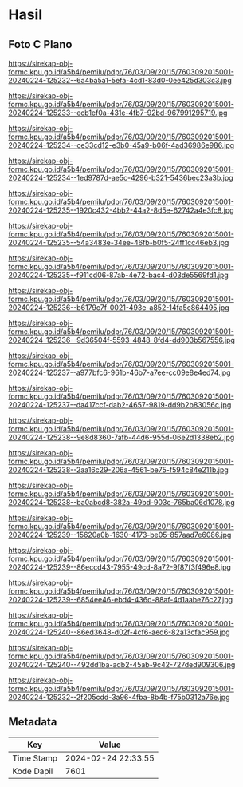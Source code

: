 # Hasil

## Foto C Plano

https://sirekap-obj-formc.kpu.go.id/a5b4/pemilu/pdpr/76/03/09/20/15/7603092015001-20240224-125232--6a4ba5a1-5efa-4cd1-83d0-0ee425d303c3.jpg

https://sirekap-obj-formc.kpu.go.id/a5b4/pemilu/pdpr/76/03/09/20/15/7603092015001-20240224-125233--ecb1ef0a-431e-4fb7-92bd-967991295719.jpg

https://sirekap-obj-formc.kpu.go.id/a5b4/pemilu/pdpr/76/03/09/20/15/7603092015001-20240224-125234--ce33cd12-e3b0-45a9-b06f-4ad36986e986.jpg

https://sirekap-obj-formc.kpu.go.id/a5b4/pemilu/pdpr/76/03/09/20/15/7603092015001-20240224-125234--1ed9787d-ae5c-4296-b321-5436bec23a3b.jpg

https://sirekap-obj-formc.kpu.go.id/a5b4/pemilu/pdpr/76/03/09/20/15/7603092015001-20240224-125235--1920c432-4bb2-44a2-8d5e-62742a4e3fc8.jpg

https://sirekap-obj-formc.kpu.go.id/a5b4/pemilu/pdpr/76/03/09/20/15/7603092015001-20240224-125235--54a3483e-34ee-46fb-b0f5-24ff1cc46eb3.jpg

https://sirekap-obj-formc.kpu.go.id/a5b4/pemilu/pdpr/76/03/09/20/15/7603092015001-20240224-125235--f911cd06-87ab-4e72-bac4-d03de5569fd1.jpg

https://sirekap-obj-formc.kpu.go.id/a5b4/pemilu/pdpr/76/03/09/20/15/7603092015001-20240224-125236--b6179c7f-0021-493e-a852-14fa5c864495.jpg

https://sirekap-obj-formc.kpu.go.id/a5b4/pemilu/pdpr/76/03/09/20/15/7603092015001-20240224-125236--9d36504f-5593-4848-8fd4-dd903b567556.jpg

https://sirekap-obj-formc.kpu.go.id/a5b4/pemilu/pdpr/76/03/09/20/15/7603092015001-20240224-125237--a977bfc6-961b-46b7-a7ee-cc09e8e4ed74.jpg

https://sirekap-obj-formc.kpu.go.id/a5b4/pemilu/pdpr/76/03/09/20/15/7603092015001-20240224-125237--da417ccf-dab2-4657-9819-dd9b2b83056c.jpg

https://sirekap-obj-formc.kpu.go.id/a5b4/pemilu/pdpr/76/03/09/20/15/7603092015001-20240224-125238--9e8d8360-7afb-44d6-955d-06e2d1338eb2.jpg

https://sirekap-obj-formc.kpu.go.id/a5b4/pemilu/pdpr/76/03/09/20/15/7603092015001-20240224-125238--2aa16c29-206a-4561-be75-f594c84e211b.jpg

https://sirekap-obj-formc.kpu.go.id/a5b4/pemilu/pdpr/76/03/09/20/15/7603092015001-20240224-125238--ba0abcd8-382a-49bd-903c-765ba06d1078.jpg

https://sirekap-obj-formc.kpu.go.id/a5b4/pemilu/pdpr/76/03/09/20/15/7603092015001-20240224-125239--15620a0b-1630-4173-be05-857aad7e6086.jpg

https://sirekap-obj-formc.kpu.go.id/a5b4/pemilu/pdpr/76/03/09/20/15/7603092015001-20240224-125239--86eccd43-7955-49cd-8a72-9f87f3f496e8.jpg

https://sirekap-obj-formc.kpu.go.id/a5b4/pemilu/pdpr/76/03/09/20/15/7603092015001-20240224-125239--6854ee46-ebd4-436d-88af-4d1aabe76c27.jpg

https://sirekap-obj-formc.kpu.go.id/a5b4/pemilu/pdpr/76/03/09/20/15/7603092015001-20240224-125240--86ed3648-d02f-4cf6-aed6-82a13cfac959.jpg

https://sirekap-obj-formc.kpu.go.id/a5b4/pemilu/pdpr/76/03/09/20/15/7603092015001-20240224-125240--492dd1ba-adb2-45ab-9c42-727ded909306.jpg

https://sirekap-obj-formc.kpu.go.id/a5b4/pemilu/pdpr/76/03/09/20/15/7603092015001-20240224-125232--2f205cdd-3a96-4fba-8b4b-f75b0312a76e.jpg


## Metadata

| Key        | Value               |
| ---------- | ------------------- |
| Time Stamp | 2024-02-24 22:33:55 |
| Kode Dapil | 7601                |



